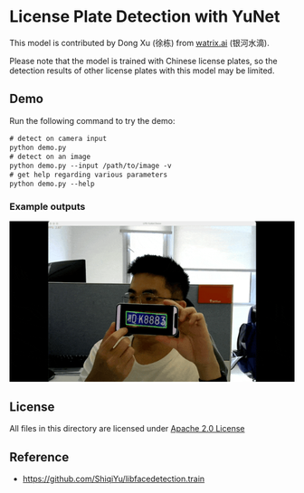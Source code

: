 # License Plate Detection with YuNet

This model is contributed by Dong Xu (徐栋) from [watrix.ai](watrix.ai) (银河水滴).

Please note that the model is trained with Chinese license plates, so the detection results of other license plates with this model may be limited.

## Demo

Run the following command to try the demo:

```shell
# detect on camera input
python demo.py
# detect on an image
python demo.py --input /path/to/image -v
# get help regarding various parameters
python demo.py --help
```

### Example outputs

![lpd](./examples/lpd_yunet_demo.gif)

## License

All files in this directory are licensed under [Apache 2.0 License](./LICENSE)

## Reference

- https://github.com/ShiqiYu/libfacedetection.train
